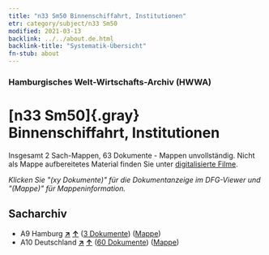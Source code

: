```yaml
---
title: "n33 Sm50 Binnenschiffahrt, Institutionen"
etr: category/subject/n33 Sm50
modified: 2021-03-13
backlink: ../../about.de.html
backlink-title: "Systematik-Übersicht"
fn-stub: about
---
```


### Hamburgisches Welt-Wirtschafts-Archiv (HWWA)
# [n33 Sm50]{.gray}&#8201; Binnenschiffahrt, Institutionen&#160; 




Insgesamt 2 Sach-Mappen, 63 Dokumente - Mappen unvollständig.
Nicht als Mappe aufbereitetes Material finden Sie unter [digitalisierte Filme](/film/h1_sh).

_Klicken Sie "(xy Dokumente)" für die Dokumentanzeige im DFG-Viewer und "(Mappe)" für Mappeninformation._

## Sacharchiv



- A9 Hamburg [**&nearr;**](../../../geo/i/140905/about.de.html "Hamburg (alle Mappen)") [**&uarr;**](../../../geo/about.de.html#A9 "Ländersystematik") (<a href="https://pm20.zbw.eu/dfgview/sh/140905,182147" title="über: Hamburg : Binnenschiffahrt, Institutionen" target="_blank">3 Dokumente</a>) ([Mappe](../../../../folder/sh/1409xx/140905/1821xx/182147/about.de.html))
- A10 Deutschland [**&nearr;**](../../../geo/i/126128/about.de.html "Deutschland (alle Mappen)") [**&uarr;**](../../../geo/about.de.html#A10 "Ländersystematik") (<a href="https://pm20.zbw.eu/dfgview/sh/126128,182147" title="über: Deutschland : Binnenschiffahrt, Institutionen" target="_blank">60 Dokumente</a>) ([Mappe](../../../../folder/sh/1261xx/126128/1821xx/182147/about.de.html))


